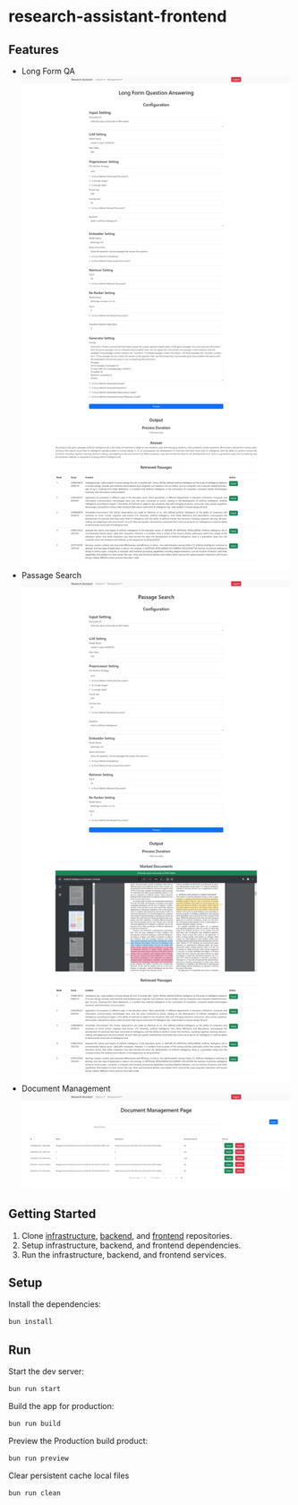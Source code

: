 # research-assistant-frontend

## Features

- Long Form QA
![long_form_qa.png](public/long_form_qa.png)
- Passage Search
![passage_search.png](public/passage_search.png)
- Document Management
![document_management.png](public/document_management.png)

## Getting Started
1. Clone [infrastructure](https://github.com/muazhari/research-assistant-infrastructure), [backend](https://github.com/muazhari/research-assistant-backend), and [frontend](https://github.com/muazhari/research-assistant-frontend) repositories.
2. Setup infrastructure, backend, and frontend dependencies.
3. Run the infrastructure, backend, and frontend services. 

## Setup

Install the dependencies:

```bash
bun install
```

## Run

Start the dev server:

```bash
bun run start
```

Build the app for production:

```bash
bun run build
```

Preview the Production build product:

```bash
bun run preview
```

Clear persistent cache local files

```bash
bun run clean
```
